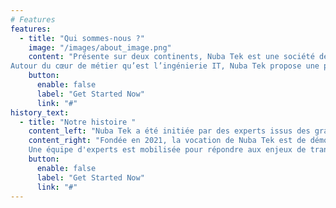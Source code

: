 ```yaml
---
# Features
features:
  - title: "Qui sommes-nous ?"
    image: "/images/about_image.png"
    content: "Présente sur deux continents, Nuba Tek est une société de conseil et de développement informatique. Nous développons une expertise de pointe autour de la data, dans les domaines du digital, de la data science et de l’intelligence artificielle, tout en s’appropriant cet outil devenu indispensable de nos jours qui est le cloud.
Autour du cœur de métier qu’est l’ingénierie IT, Nuba Tek propose une palette de services étendue, qui lui permet de prendre en charge un projet dans sa globalité : consulting en amont et en accompagnement des projets, développement agile, formation, support et maintien en conditions opérationnelles."
    button:
      enable: false
      label: "Get Started Now"
      link: "#"
history_text:
  - title: "Notre histoire "
    content_left: "Nuba Tek a été initiée par des experts issus des grandes écoles françaises et algériennes qui ont compris  que la maitrise de la donnée, aidée de l’intelligence artificielle, serait au cœur des problématiques de digitalisation des entreprises de demain à la seule condition de se placer au service de cas d’usage concrets pilotés par les métiers."
    content_right: "Fondée en 2021, la vocation de Nuba Tek est de démocratiser l’usage des données, de l’intelligence artificielle et accompagner la digitalisation des clients au service de la performance business et de la productivité des entreprises.Nuba Tek a accompagné avec succès des clients constitués de grands groupes et d’ETI, à la fois par la mise à disposition de ressources talentueuses, mais aussi au travers de son expertise et savoir-faire.
    Une équipe d'experts est mobilisée pour répondre aux enjeux de transformation digitale des entreprises de toutes tailles et dans tous les secteurs d’activité, et ce, quel que ce soit le défi à relever."
    button:
      enable: false
      label: "Get Started Now"
      link: "#"
---
```


